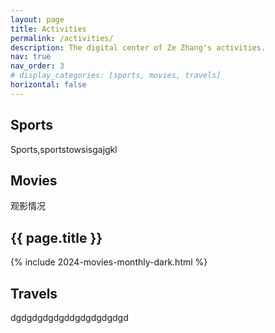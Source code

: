 ```yaml
---
layout: page
title: Activities
permalink: /activities/
description: The digital center of Ze Zhang's activities.
nav: true
nav_order: 3
# display_categories: [sports, movies, travels]
horizontal: false
---
```


<!-- pages/projects.md -->
<div class="projects">
  <!-- Sports -->
  <h2 class="category">Sports</h2>
  <div class="container">
    <div class="row row-cols-2">
    Sports,sportstowsisgajgkl
    </div>
  </div>
  <div class="grid"></div>

  <!-- Movies -->
  <h2 class="category">Movies</h2>
  <div class="container">
    <div class="row row-cols-2">
    观影情况
    <div class="my-container">
      <h2>{{ page.title }}</h2>
      {% include 2024-movies-monthly-dark.html %}
    </div>
  </div>
  <div class="grid"></div>

  <!-- Travels -->
  <h2 class="category">Travels</h2>
  <div class="container">
    <div class="row row-cols-2">
    dgdgdgdgdgddgdgdgdgdgd
    </div>
  </div>
  <div class="grid"></div>
</div>
